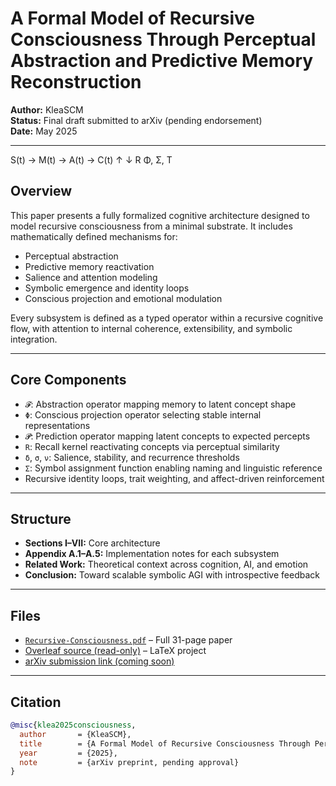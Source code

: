 # A Formal Model of Recursive Consciousness Through Perceptual Abstraction and Predictive Memory Reconstruction

**Author:** KleaSCM  
**Status:** Final draft submitted to arXiv (pending endorsement)  
**Date:** May 2025  

---

S(t) → M(t) → A(t) → C(t)
         ↑       ↓
        R     Φ, Σ, T

## Overview

This paper presents a fully formalized cognitive architecture designed to model recursive consciousness from a minimal substrate. It includes mathematically defined mechanisms for:

- Perceptual abstraction  
- Predictive memory reactivation  
- Salience and attention modeling  
- Symbolic emergence and identity loops  
- Conscious projection and emotional modulation

Every subsystem is defined as a typed operator within a recursive cognitive flow, with attention to internal coherence, extensibility, and symbolic integration.

---

## Core Components

- `𝓕`: Abstraction operator mapping memory to latent concept shape  
- `Φ`: Conscious projection operator selecting stable internal representations  
- `𝓟`: Prediction operator mapping latent concepts to expected percepts  
- `R`: Recall kernel reactivating concepts via perceptual similarity  
- `δ`, `σ`, `ν`: Salience, stability, and recurrence thresholds  
- `Σ`: Symbol assignment function enabling naming and linguistic reference  
- Recursive identity loops, trait weighting, and affect-driven reinforcement

---

## Structure

- **Sections I–VII:** Core architecture  
- **Appendix A.1–A.5:** Implementation notes for each subsystem  
- **Related Work:** Theoretical context across cognition, AI, and emotion  
- **Conclusion:** Toward scalable symbolic AGI with introspective feedback

---

## Files

- [`Recursive-Consciousness.pdf`](./A_Formal_Model_of_Recursive_Consciousness_Through_Perceptual_Abstraction_and_Predictive_Memory_Reconstruction.pdf) – Full 31-page paper  
- [Overleaf source (read-only)](https://www.overleaf.com/read/sjrkmytshxkf) – LaTeX project  
- [arXiv submission link (coming soon)](https://arxiv.org/)

---

## Citation

```bibtex
@misc{klea2025consciousness,
  author       = {KleaSCM},
  title        = {A Formal Model of Recursive Consciousness Through Perceptual Abstraction and Predictive Memory Reconstruction},
  year         = {2025},
  note         = {arXiv preprint, pending approval}
}
